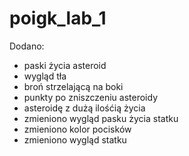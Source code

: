 # poigk_lab_1

Dodano:
- paski życia asteroid
- wygląd tła
- broń strzelającą na boki
- punkty po zniszczeniu asteroidy
- asteroidę z dużą ilośćią życia 
- zmieniono wygląd pasku życia statku
- zmieniono kolor pocisków
- zmieniono wygląd statku
